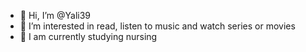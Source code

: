 - 👋 Hi, I’m @Yali39
- 👀 I’m interested in read, listen to music and watch series or movies 
- 🌱 I am currently studying nursing 

<!---
Yali39/Yali39 is a ✨ special ✨ repository because its `README.md` (this file) appears on your GitHub profile.
You can click the Preview link to take a look at your changes.
--->
